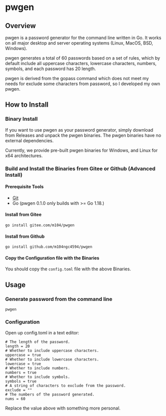 # pwgen

## Overview
pwgen is a password generator for the command line written in Go. It works on all major desktop and server operating systems (Linux, MacOS, BSD, Windows). 

pwgen generates a total of 60 passwords based on a set of rules, which by default include all uppercase characters, lowercase characters, numbers, symbols, and each password has 20 length.

pwgen is derived from the gopass command which does not meet my needs for exclude some characters from password, so I developed my own pwgen. 

## How to Install

### Binary Install

If you want to use pwgen as your password generator, simply download from Releases and unpack the pwgen binaries. The pwgen binaries have no external dependencies.

Currently, we provide pre-built pwgen binaries for Windows, and Linux for x64 architectures.

### Build and Install the Binaries from Gitee or Github (Advanced Install)

#### Prerequisite Tools

- [Git](https://git-scm.com/)
- Go (pwgen 0.1.0 only builds with >= Go 1.18.)

#### Install from Gitee
```
go install gitee.com/m104/pwgen
```

#### Install from Github
```
go install github.com/m104ngc4594/pwgen
```

#### Copy the Configuration file with the Binaries

You should copy the `config.toml` file with the above Binaries.  

## Usage

### Generate password from the command line
```
pwgen
```

### Configuration

Open up config.toml in a text editor:
```
# The length of the password.
length = 20
# Whether to include uppercase characters.
uppercase = true
# Whether to include lowercase characters.
lowercase = true
# Whether to include numbers.
numbers = true
# Whether to include symbols.
symbols = true
# A string of characters to exclude from the password.
exclude = ""
# The numbers of the password generated.
nums = 60
```
Replace the value above with something more personal. 